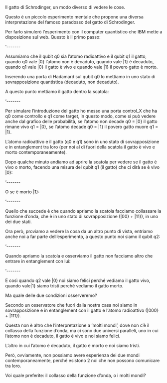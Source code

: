Il gatto di Schrodinger, un modo diverso di vedere le cose.

Questo è un piccolo esperimento mentale che propone una diversa interpretazione del famoso paradosso del gatto di Schrodinger.

Per farlo simulerò l’esperimento con il computer quantistico che IBM mette a disposizione sul web.
Questo è il primo passo:

‘-------

Assumiamo che il qubit q0 sia l’atomo radioattivo e il qubit q1 il gatto, quando q0 vale |0} l’atomo non è decaduto, quando vale |1} è decaduto, quando q1 vale |0} il gatto è vivo e quando vale |1} il povero gatto è morto.

Inserendo una porta di Hadamard sul qubit q0 lo mettiamo in uno stato di sovrapposizione quantistica (decaduto, non decaduto).

A questo punto mettiamo il gatto dentro la scatola:

‘-------

Per simulare l’introduzione del gatto ho messo una porta control_X che ha q0 come controllo e q1 come target, in questo modo, come si può vedere anche dal grafico delle probabilità, se l’atomo non decade q0 = |0} il gatto rimane vivo q1 = |0}, se l’atomo decade q0 = |1} il povero gatto muore q1 = |1}.

L’atomo radioattivo e il gatto (q0 e q1) sono in uno stato di sovrapposizione e in entanglement tra loro (per noi al di fuori della scatola il gatto è vivo e morto contemporaneamente).

Dopo qualche minuto andiamo ad aprire la scatola per vedere se il gatto è vivo o morto, facendo una misura del qubit q1 (il gatto) che ci dirà se è vivo |0}:

‘-------

O se è morto |1}:

‘-------

Quello che succede è che quando apriamo la scatola facciamo collassare la funzione d’onda, che è in uno stato di sovrapposizione (|00} + |11}), in uno dei due stati.

Ora però, proviamo a vedere la cosa da un altro punto di vista, entriamo anche noi a far parte dell’esperimento, a questo punto noi siamo il qubit q2:

‘-------

Quando apriamo la scatola e osserviamo il gatto non facciamo altro che entrare in entanglement con lui:

‘-------

E così quando q2 vale |0} noi siamo felici perché vediamo il gatto vivo, quando vale|1} siamo tristi perché vediamo il gatto morto.

Ma quale delle due condizioni osserveremo?

Secondo un osservatore che fuori dalla nostra casa noi siamo in sovrapposizione e in entanglement con il gatto e l’atomo radioattivo (|000} + |111}).

Questa non è altro che l’interpretazione a ‘molti mondi’, dove non c’è il collasso della funzione d’onda, ma ci sono due universi paralleli, uno in cui l’atomo non è decaduto, il gatto è vivo e noi siamo felici.

L’altro in cui l’atomo è decaduto, il gatto è morto e noi siamo tristi.

Però, ovviamente, non possiamo avere esperienza dei due mondi contemporaneamente, perché esistono 2 noi che non possono comunicare tra loro.

Voi quale preferite: il collasso della funzione d’onda, o i molti mondi?

